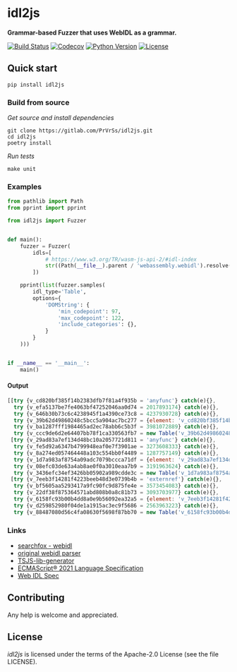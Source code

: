 # idl2js

**Grammar-based Fuzzer that uses WebIDL as a grammar.**

[![Build Status](https://img.shields.io/travis/PrVrSs/idl2js/master?style=plastic)](https://travis-ci.org/github/PrVrSs/idl2js)
[![Codecov](https://img.shields.io/codecov/c/github/PrVrSs/idl2js?style=plastic)](https://codecov.io/gh/PrVrSs/idl2js)
[![Python Version](https://img.shields.io/badge/python-3.10-blue?style=plastic)](https://www.python.org/)
[![License](https://img.shields.io/cocoapods/l/A?style=plastic)](https://github.com/PrVrSs/idl2js/blob/master/LICENSE)


## Quick start

```shell script
pip install idl2js
```


### Build from source

*Get source and install dependencies*
```shell script
git clone https://gitlab.com/PrVrSs/idl2js.git
cd idl2js
poetry install
```

*Run tests*
```shell script
make unit
```


### Examples

```python
from pathlib import Path
from pprint import pprint

from idl2js import Fuzzer


def main():
    fuzzer = Fuzzer(
        idls=[
            # https://www.w3.org/TR/wasm-js-api-2/#idl-index
            str((Path(__file__).parent / 'webassembly.webidl').resolve()),
        ])

    pprint(list(fuzzer.samples(
        idl_type='Table',
        options={
            'DOMString': {
                'min_codepoint': 97,
                'max_codepoint': 122,
                'include_categories': {},
            }
        }
    )))


if __name__ == '__main__':
    main()

```


#### Output

```js
[[try {v_cd820bf385f14b2383dfb7f81a4f935b = 'anyfunc'} catch(e){},
  try {v_efa5137be7fe4063bf47252046aa0d74 = 2017893174} catch(e){},
  try {v_646b30b73c6c4238945f1a4390ce73c8 = 4237930728} catch(e){},
  try {v_39b62d49860248c5bcc5a904ac7bc277 = {element: 'v_cd820bf385f14b2383dfb7f81a4f935b', initial: 'v_efa5137be7fe4063bf47252046aa0d74', maximum: 'v_646b30b73c6c4238945f1a4390ce73c8'}} catch(e){},
  try {v_ba1287fff1984465ad2ec78abb6c5b3f = 3981072889} catch(e){},
  try {v_ccc9de6d2e64407bb78f1ca330563fb7 = new Table('v_39b62d49860248c5bcc5a904ac7bc277', 'v_ba1287fff1984465ad2ec78abb6c5b3f')} catch(e){}],
 [try {v_29ad83a7ef134d48bc10a2057721d811 = 'anyfunc'} catch(e){},
  try {v_fe5d92a6347b4799948eaf0e7f3901ae = 3273608333} catch(e){},
  try {v_8a274ed057464448a103c554bb0f4489 = 1287757149} catch(e){},
  try {v_1d7a983af8754a09adc7079bccca71df = {element: 'v_29ad83a7ef134d48bc10a2057721d811', initial: 'v_fe5d92a6347b4799948eaf0e7f3901ae', maximum: 'v_8a274ed057464448a103c554bb0f4489'}} catch(e){},
  try {v_08efc03de63a4ab8ae0f0a3010eaa7b9 = 3191963624} catch(e){},
  try {v_3436efc34ef3426bb05902a989cdde3c = new Table('v_1d7a983af8754a09adc7079bccca71df', 'v_08efc03de63a4ab8ae0f0a3010eaa7b9')} catch(e){}],
 [try {v_7eeb3f14281f4223beeb48d3e0739b4b = 'externref'} catch(e){},
  try {v_bf5605aa5293417a9fc90fc9d875fe4e = 3573454083} catch(e){},
  try {v_22df38f875364571abd808b0a8c81b73 = 3093703977} catch(e){},
  try {v_6158fc93b00b4dd8a0e9b56092ea32a5 = {element: 'v_7eeb3f14281f4223beeb48d3e0739b4b', initial: 'v_bf5605aa5293417a9fc90fc9d875fe4e', maximum: 'v_22df38f875364571abd808b0a8c81b73'}} catch(e){},
  try {v_d259852980f04de1a1915ac3ec9f5686 = 2563963223} catch(e){},
  try {v_88487080d56c4fa08630f5698f87bb70 = new Table('v_6158fc93b00b4dd8a0e9b56092ea32a5', 'v_d259852980f04de1a1915ac3ec9f5686')} catch(e){}]]
```


### Links

* [searchfox - webidl](https://searchfox.org/mozilla-central/source/dom/webidl)
* [original webidl parser](https://github.com/w3c/webidl2.js)
* [TSJS-lib-generator](https://github.com/microsoft/TSJS-lib-generator/tree/master/inputfiles/idl)
* [ECMAScript® 2021 Language Specification](https://tc39.es/ecma262/)
* [Web IDL Spec](https://webidl.spec.whatwg.org/)


## Contributing

Any help is welcome and appreciated.


## License

*idl2js* is licensed under the terms of the Apache-2.0 License (see the file LICENSE).
